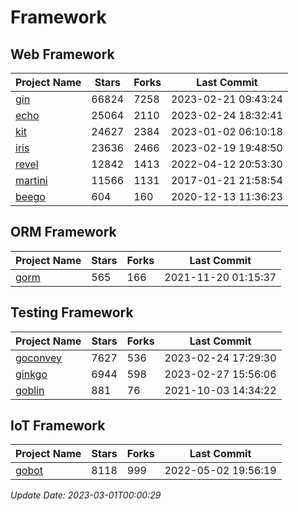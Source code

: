 # Framework

## Web Framework
| Project Name | Stars | Forks | Last Commit |
| ------------ | ----- | ----- | ----------- |
| [gin](https://github.com/gin-gonic/gin) | 66824 | 7258 | 2023-02-21 09:43:24 |
| [echo](https://github.com/labstack/echo) | 25064 | 2110 | 2023-02-24 18:32:41 |
| [kit](https://github.com/go-kit/kit) | 24627 | 2384 | 2023-01-02 06:10:18 |
| [iris](https://github.com/kataras/iris) | 23636 | 2466 | 2023-02-19 19:48:50 |
| [revel](https://github.com/revel/revel) | 12842 | 1413 | 2022-04-12 20:53:30 |
| [martini](https://github.com/go-martini/martini) | 11566 | 1131 | 2017-01-21 21:58:54 |
| [beego](https://github.com/astaxie/beego) | 604 | 160 | 2020-12-13 11:36:23 |

## ORM Framework
| Project Name | Stars | Forks | Last Commit |
| ------------ | ----- | ----- | ----------- |
| [gorm](https://github.com/jinzhu/gorm) | 565 | 166 | 2021-11-20 01:15:37 |

## Testing Framework
| Project Name | Stars | Forks | Last Commit |
| ------------ | ----- | ----- | ----------- |
| [goconvey](https://github.com/smartystreets/goconvey) | 7627 | 536 | 2023-02-24 17:29:30 |
| [ginkgo](https://github.com/onsi/ginkgo) | 6944 | 598 | 2023-02-27 15:56:06 |
| [goblin](https://github.com/franela/goblin) | 881 | 76 | 2021-10-03 14:34:22 |

## IoT Framework
| Project Name | Stars | Forks | Last Commit |
| ------------ | ----- | ----- | ----------- |
| [gobot](https://github.com/hybridgroup/gobot) | 8118 | 999 | 2022-05-02 19:56:19 |

*Update Date: 2023-03-01T00:00:29*